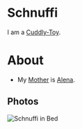 # Schnuffi  <a id="0"/>

I am a [Cuddly-Toy](281000003.md).

# About

- My [Mother](40000008.md) is [Alena](88.md).

## Photos  <a id="1000"/>

![Schnuffi in Bed](400000217.jpg)
